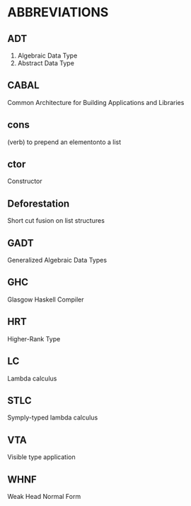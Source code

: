 # ABBREVIATIONS

## ADT
1. Algebraic Data Type
2. Abstract Data Type

## CABAL
Common Architecture for Building Applications and Libraries

## cons
(verb) to prepend an elementonto a list

## ctor
Constructor

## Deforestation
Short cut fusion on list structures

## GADT
Generalized Algebraic Data Types

## GHC
Glasgow Haskell Compiler

## HRT
Higher-Rank Type

## LC
Lambda calculus

## STLC
Symply-typed lambda calculus

## VTA
Visible type application

## WHNF
Weak Head Normal Form

